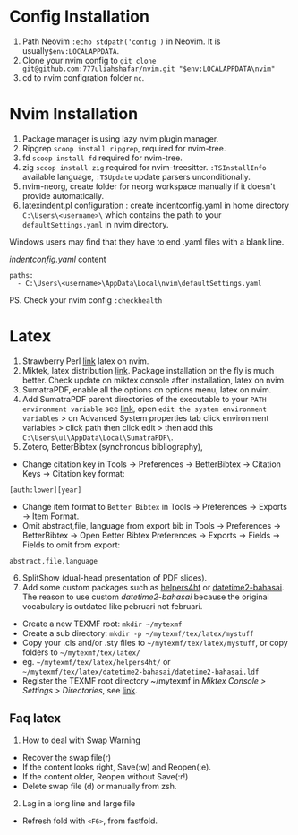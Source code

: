 # Config Installation
1. Path Neovim `:echo stdpath('config')` in Neovim. It is usually`$env:LOCALAPPDATA`.
2. Clone your nvim config to `git clone git@github.com:777uliahshafar/nvim.git "$env:LOCALAPPDATA\nvim"`
3. cd to nvim configration folder `nc`.

# Nvim Installation
1. Package manager is using lazy nvim plugin manager.
4. Ripgrep `scoop install ripgrep`, required for nvim-tree.
5. fd `scoop install fd` required for nvim-tree.
6. zig `scoop install zig` required for nvim-treesitter. `:TSInstallInfo` available language, `:TSUpdate` update parsers unconditionally.
11. nvim-neorg, create folder for neorg workspace manually if it doesn't provide automatically.
13. latexindent.pl configuration : create indentconfig.yaml in home directory `C:\Users\<username>\` which contains the path to your `defaultSettings.yaml` in nvim directory.

Windows users may find that they have to end .yaml files with a blank line.

*indentconfig.yaml* content
```
paths:
  - C:\Users\<username>\AppData\Local\nvim\defaultSettings.yaml

```

PS. Check your nvim config `:checkhealth`

# Latex
1. Strawberry Perl [link](https://strawberryperl.com/) latex on nvim.
2. Miktek, latex distribution [link](https://miktex.org/download). Package installation on the fly is much better. Check update on miktex console after installation, latex on nvim.
3. SumatraPDF, enable all the options on options menu, latex on nvim.
4. Add SumatraPDF parent directories of the executable to your `PATH environment variable` see [link](https://www.wikihow.com/Change-the-PATH-Environment-Variable-on-Windows), open `edit the system environment variables` > on Advanced System properties tab click environment variables > click path then click edit > then add this `C:\Users\ul\AppData\Local\SumatraPDF\`.
5. Zotero, BetterBibtex (synchronous bibliography),
- Change citation key in Tools → Preferences → BetterBibtex → Citation Keys → Citation key format:
```
[auth:lower][year]
```
- Change item format to `Better Bibtex` in Tools → Preferences → Exports → Item Format.
- Omit abstract,file, language from export bib in Tools → Preferences → BetterBibtex → Open Better Bibtex Preferences → Exports → Fields → Fields to omit from export:
```
abstract,file,language
```
6. SplitShow (dual-head presentation of PDF slides).
7. Add some custom packages such as [helpers4ht](https://github.com/michal-h21/helpers4ht) or [datetime2-bahasai](https://github.com/777uliahshafar/dotfiles/tree/master/datetime2-bahasai).  The reason to use custom *datetime2-bahasai* because the original vocabulary is outdated like pebruari not februari.
- Create a new TEXMF root: `mkdir ~/mytexmf`
- Create a sub directory: `mkdir -p ~/mytexmf/tex/latex/mystuff`
- Copy your .cls and/or .sty files to `~/mytexmf/tex/latex/mystuff`, or copy folders to `~/mytexmf/tex/latex/`
- eg. `~/mytexmf/tex/latex/helpers4ht/` or `~/mytexmf/tex/latex/datetime2-bahasai/datetime2-bahasai.ldf`
- Register the TEXMF root directory ~/mytexmf in *Miktex Console > Settings > Directories*, see [link](https://miktex.org/howto/miktex-console).

## Faq latex
1. How to deal with Swap Warning
- Recover the swap file(r)
- If the content looks right, Save(:w) and Reopen(:e).
- If the content older, Reopen without Save(:r!)
- Delete swap file (d) or manually from zsh.

2. Lag in a long line and large file
- Refresh fold with `<F6>`, from fastfold.
